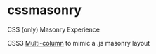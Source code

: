 cssmasonry
==========

CSS (only) Masonry Experience

CSS3 [Multi-column](http://dev.w3.org/csswg/css-multicol/) to mimic a .js masonry layout



